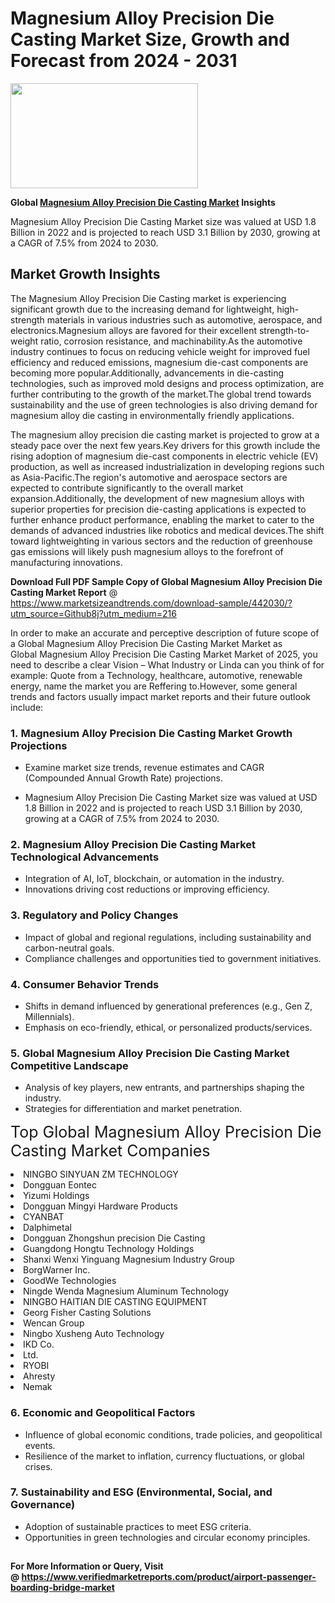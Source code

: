 <H1>Magnesium Alloy Precision Die Casting Market Size, Growth and Forecast from 2024 - 2031</H1><img class="aligncenter size-medium wp-image-584254" src="https://thirdeyenews.in/wp-content/uploads/2024/09/Global-Market-Research-300x168.jpeg" alt="" width="300" height="168" /><p><strong>Global&nbsp;<a href="https://www.marketsizeandtrends.com/download-sample/442030/?utm_source=Github8j?utm_medium=216">Magnesium Alloy Precision Die Casting Market</a> Insights</strong></p><p>Magnesium Alloy Precision Die Casting Market size was valued at USD 1.8 Billion in 2022 and is projected to reach USD 3.1 Billion by 2030, growing at a CAGR of 7.5% from 2024 to 2030.</p><p><h2>Market Growth Insights</h2> <p>The Magnesium Alloy Precision Die Casting market is experiencing significant growth due to the increasing demand for lightweight, high-strength materials in various industries such as automotive, aerospace, and electronics.Magnesium alloys are favored for their excellent strength-to-weight ratio, corrosion resistance, and machinability.As the automotive industry continues to focus on reducing vehicle weight for improved fuel efficiency and reduced emissions, magnesium die-cast components are becoming more popular.Additionally, advancements in die-casting technologies, such as improved mold designs and process optimization, are further contributing to the growth of the market.The global trend towards sustainability and the use of green technologies is also driving demand for magnesium alloy die casting in environmentally friendly applications.</p> <p>The magnesium alloy precision die casting market is projected to grow at a steady pace over the next few years.Key drivers for this growth include the rising adoption of magnesium die-cast components in electric vehicle (EV) production, as well as increased industrialization in developing regions such as Asia-Pacific.The region's automotive and aerospace sectors are expected to contribute significantly to the overall market expansion.Additionally, the development of new magnesium alloys with superior properties for precision die-casting applications is expected to further enhance product performance, enabling the market to cater to the demands of advanced industries like robotics and medical devices.The shift toward lightweighting in various sectors and the reduction of greenhouse gas emissions will likely push magnesium alloys to the forefront of manufacturing innovations.</p> <p><span class=""><strong>Download Full PDF Sample Copy of Global Magnesium Alloy Precision Die Casting Market Report</strong> @ <a href="https://www.marketsizeandtrends.com/download-sample/442030/?utm_source=Github8j?utm_medium=216" target="_blank">https://www.marketsizeandtrends.com/download-sample/442030/?utm_source=Github8j?utm_medium=216</a></span></p><p>In order to make an accurate and perceptive description of future scope of a Global&nbsp;Magnesium Alloy Precision Die Casting Market Market as Global&nbsp;Magnesium Alloy Precision Die Casting Market Market of 2025, you need to describe a clear Vision &ndash; What Industry or Linda can you think of for example: Quote from a Technology, healthcare, automotive, renewable energy, name the market you are Reffering to.However, some general trends and factors usually impact market reports and their future outlook include:</p><h3>1.&nbsp;<strong>Magnesium Alloy Precision Die Casting Market Growth Projections</strong></h3><ul><li>Examine market size trends, revenue estimates and CAGR (Compounded Annual Growth Rate) projections.</li><li><p>Magnesium Alloy Precision Die Casting Market size was valued at USD 1.8 Billion in 2022 and is projected to reach USD 3.1 Billion by 2030, growing at a CAGR of 7.5% from 2024 to 2030.</p></li></ul><h3>2.&nbsp;<strong>Magnesium Alloy Precision Die Casting Market Technological Advancements</strong></h3><ul><li>Integration of AI, IoT, blockchain, or automation in the industry.</li><li>Innovations driving cost reductions or improving efficiency.</li></ul><h3>3.&nbsp;<strong>Regulatory and Policy Changes</strong></h3><ul><li>Impact of global and regional regulations, including sustainability and carbon-neutral goals.</li><li>Compliance challenges and opportunities tied to government initiatives.</li></ul><h3>4.&nbsp;<strong>Consumer Behavior Trends</strong></h3><ul><li>Shifts in demand influenced by generational preferences (e.g., Gen Z, Millennials).</li><li>Emphasis on eco-friendly, ethical, or personalized products/services.</li></ul><h3>5.&nbsp;<strong>Global Magnesium Alloy Precision Die Casting Market Competitive Landscape</strong></h3><ul><li>Analysis of key players, new entrants, and partnerships shaping the industry.</li><li>Strategies for differentiation and market penetration.</li></ul><p data-pm-slice="1 1 []"><span style="color: inherit; font-family: inherit; font-size: 25px;">Top Global Magnesium Alloy Precision Die Casting Market Companies</span></p><div class="" data-test-id=""><p><li>NINGBO SINYUAN ZM TECHNOLOGY</li><li> Dongguan Eontec</li><li> Yizumi Holdings</li><li> Dongguan Mingyi Hardware Products</li><li> CYANBAT</li><li> Dalphimetal</li><li> Dongguan Zhongshun precision Die Casting</li><li> Guangdong Hongtu Technology Holdings</li><li> Shanxi Wenxi Yinguang Magnesium Industry Group</li><li> BorgWarner Inc.</li><li> GoodWe Technologies</li><li> Ningde Wenda Magnesium Aluminum Technology</li><li> NINGBO HAITIAN DIE CASTING EQUIPMENT</li><li> Georg Fisher Casting Solutions</li><li> Wencan Group</li><li> Ningbo Xusheng Auto Technology</li><li> IKD Co.</li><li>Ltd.</li><li> RYOBI</li><li> Ahresty</li><li> Nemak</li></p></div><h3>6.&nbsp;<strong>Economic and Geopolitical Factors</strong></h3><ul><li>Influence of global economic conditions, trade policies, and geopolitical events.</li><li>Resilience of the market to inflation, currency fluctuations, or global crises.</li></ul><h3>7.&nbsp;<strong>Sustainability and ESG (Environmental, Social, and Governance)</strong></h3><ul><li>Adoption of sustainable practices to meet ESG criteria.</li><li>Opportunities in green technologies and circular economy principles.</li></ul><h2><strong style="font-size: 14px;">For More Information or Query, Visit @&nbsp;</strong><a style="background-color: #ffffff; font-size: 14px;" href="https://www.marketsizeandtrends.com/report/magnesium-alloy-precision-die-casting-market/" target="_blank">https://www.verifiedmarketreports.com/product/airport-passenger-boarding-bridge-market</a></h2>